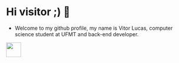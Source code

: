 # Hi visitor ;) 👋
- Welcome to my github profile, my name is Vitor Lucas, computer science student at UFMT and back-end developer.

 <img src="https://cdn.jsdelivr.net/gh/devicons/devicon/icons/python/python-original.svg" width='40' height='40' />


<!--
**thevitorferreira/thevitorferreira** is a ✨ _special_ ✨ repository because its `README.md` (this file) appears on your GitHub profile.

Here are some ideas to get you started:

- 🔭 I’m currently working on ...
- 🌱 I’m currently learning ...
- 👯 I’m looking to collaborate on ...
- 🤔 I’m looking for help with ...
- 💬 Ask me about ...
- 📫 How to reach me: ...
- 😄 Pronouns: ...
- ⚡ Fun fact: ...
-->
